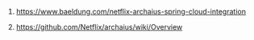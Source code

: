 1) https://www.baeldung.com/netflix-archaius-spring-cloud-integration

2) https://github.com/Netflix/archaius/wiki/Overview


